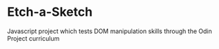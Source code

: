# Etch-a-Sketch
Javascript project which tests DOM manipulation skills through the Odin Project curriculum 
